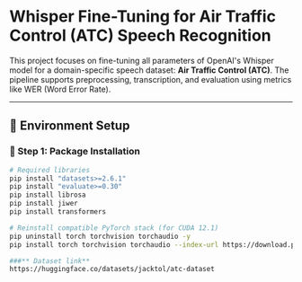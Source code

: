 # Whisper Fine-Tuning for Air Traffic Control (ATC) Speech Recognition

This project focuses on fine-tuning all parameters of OpenAI's Whisper model for a domain-specific speech dataset: **Air Traffic Control (ATC)**. The pipeline supports preprocessing, transcription, and evaluation using metrics like WER (Word Error Rate).

---

## 🚀 Environment Setup

### 🧪 Step 1: Package Installation

```bash
# Required libraries
pip install "datasets>=2.6.1"
pip install "evaluate>=0.30"
pip install librosa
pip install jiwer
pip install transformers

# Reinstall compatible PyTorch stack (for CUDA 12.1)
pip uninstall torch torchvision torchaudio -y
pip install torch torchvision torchaudio --index-url https://download.pytorch.org/whl/cu121

###** Dataset link**
https://huggingface.co/datasets/jacktol/atc-dataset
